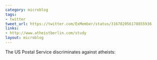 ```yaml
---
category: microblog
tags:
- twitter
tweet_url: https://twitter.com/ExMember/status/316782056178855936
links:
- http://www.atheistberlin.com/study
layout: microblog
---
```

The US Postal Service discriminates against atheists:
